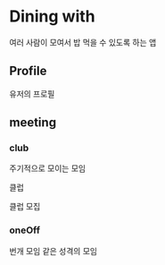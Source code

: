 # Dining with

여러 사람이 모여서 밥 먹을 수 있도록 하는 앱

## Profile

유저의 프로필

## meeting

### club

주기적으로 모이는 모임

클럽

클럽 모집

### oneOff

번개 모임 같은 성격의 모임
